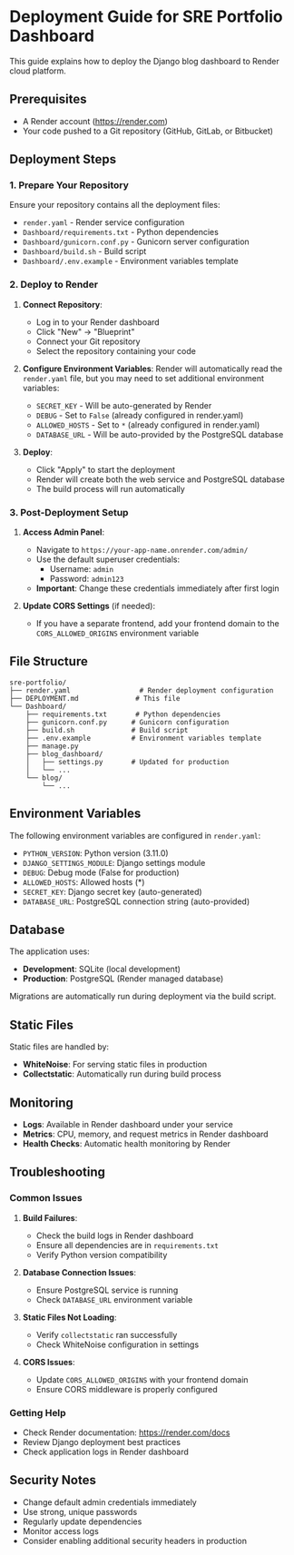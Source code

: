 # Deployment Guide for SRE Portfolio Dashboard

This guide explains how to deploy the Django blog dashboard to Render cloud platform.

## Prerequisites

- A Render account (https://render.com)
- Your code pushed to a Git repository (GitHub, GitLab, or Bitbucket)

## Deployment Steps

### 1. Prepare Your Repository

Ensure your repository contains all the deployment files:
- `render.yaml` - Render service configuration
- `Dashboard/requirements.txt` - Python dependencies
- `Dashboard/gunicorn.conf.py` - Gunicorn server configuration
- `Dashboard/build.sh` - Build script
- `Dashboard/.env.example` - Environment variables template

### 2. Deploy to Render

1. **Connect Repository**:
   - Log in to your Render dashboard
   - Click "New" → "Blueprint"
   - Connect your Git repository
   - Select the repository containing your code

2. **Configure Environment Variables**:
   Render will automatically read the `render.yaml` file, but you may need to set additional environment variables:
   - `SECRET_KEY` - Will be auto-generated by Render
   - `DEBUG` - Set to `False` (already configured in render.yaml)
   - `ALLOWED_HOSTS` - Set to `*` (already configured in render.yaml)
   - `DATABASE_URL` - Will be auto-provided by the PostgreSQL database

3. **Deploy**:
   - Click "Apply" to start the deployment
   - Render will create both the web service and PostgreSQL database
   - The build process will run automatically

### 3. Post-Deployment Setup

1. **Access Admin Panel**:
   - Navigate to `https://your-app-name.onrender.com/admin/`
   - Use the default superuser credentials:
     - Username: `admin`
     - Password: `admin123`
   - **Important**: Change these credentials immediately after first login

2. **Update CORS Settings** (if needed):
   - If you have a separate frontend, add your frontend domain to the `CORS_ALLOWED_ORIGINS` environment variable

## File Structure

```
sre-portfolio/
├── render.yaml                 # Render deployment configuration
├── DEPLOYMENT.md              # This file
└── Dashboard/
    ├── requirements.txt       # Python dependencies
    ├── gunicorn.conf.py      # Gunicorn configuration
    ├── build.sh              # Build script
    ├── .env.example          # Environment variables template
    ├── manage.py
    ├── blog_dashboard/
    │   ├── settings.py       # Updated for production
    │   └── ...
    └── blog/
        └── ...
```

## Environment Variables

The following environment variables are configured in `render.yaml`:

- `PYTHON_VERSION`: Python version (3.11.0)
- `DJANGO_SETTINGS_MODULE`: Django settings module
- `DEBUG`: Debug mode (False for production)
- `ALLOWED_HOSTS`: Allowed hosts (*)
- `SECRET_KEY`: Django secret key (auto-generated)
- `DATABASE_URL`: PostgreSQL connection string (auto-provided)

## Database

The application uses:
- **Development**: SQLite (local development)
- **Production**: PostgreSQL (Render managed database)

Migrations are automatically run during deployment via the build script.

## Static Files

Static files are handled by:
- **WhiteNoise**: For serving static files in production
- **Collectstatic**: Automatically run during build process

## Monitoring

- **Logs**: Available in Render dashboard under your service
- **Metrics**: CPU, memory, and request metrics in Render dashboard
- **Health Checks**: Automatic health monitoring by Render

## Troubleshooting

### Common Issues

1. **Build Failures**:
   - Check the build logs in Render dashboard
   - Ensure all dependencies are in `requirements.txt`
   - Verify Python version compatibility

2. **Database Connection Issues**:
   - Ensure PostgreSQL service is running
   - Check `DATABASE_URL` environment variable

3. **Static Files Not Loading**:
   - Verify `collectstatic` ran successfully
   - Check WhiteNoise configuration in settings

4. **CORS Issues**:
   - Update `CORS_ALLOWED_ORIGINS` with your frontend domain
   - Ensure CORS middleware is properly configured

### Getting Help

- Check Render documentation: https://render.com/docs
- Review Django deployment best practices
- Check application logs in Render dashboard

## Security Notes

- Change default admin credentials immediately
- Use strong, unique passwords
- Regularly update dependencies
- Monitor access logs
- Consider enabling additional security headers in production